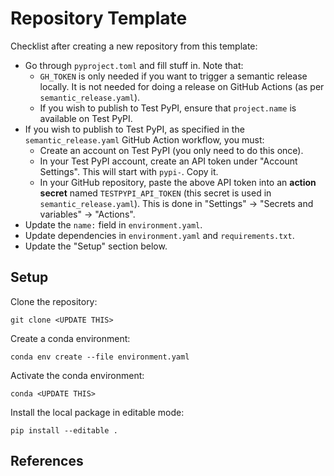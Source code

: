 # Repository Template

Checklist after creating a new repository from this template:

- Go through `pyproject.toml` and fill stuff in. Note that:
  - `GH_TOKEN` is only needed if you want to trigger a semantic release locally. It is not needed for doing a release on GitHub Actions (as per `semantic_release.yaml`).
  - If you wish to publish to Test PyPI, ensure that `project.name` is available on Test PyPI. 
- If you wish to publish to Test PyPI, as specified in the `semantic_release.yaml` GitHub Action workflow, you must:
  - Create an account on Test PyPI (you only need to do this once).
  - In your Test PyPI account, create an API token under "Account Settings". This will start with `pypi-`. Copy it. 
  - In your GitHub repository, paste the above API token into an **action secret** named `TESTPYPI_API_TOKEN` (this secret is used in `semantic_release.yaml`). This is done in "Settings" -> "Secrets and variables" -> "Actions". 
- Update the `name:` field in `environment.yaml`.
- Update dependencies in `environment.yaml` and `requirements.txt`.
- Update the "Setup" section below.

## Setup

Clone the repository:

```shell
git clone <UPDATE THIS>
```

Create a conda environment:

```shell
conda env create --file environment.yaml
```

Activate the conda environment:

```shell
conda <UPDATE THIS>
```

Install the local package in editable mode:

```shell
pip install --editable .
```

## References

